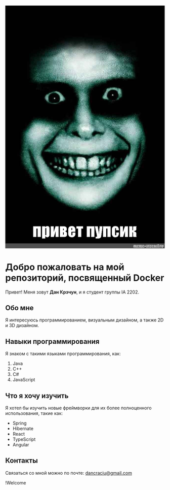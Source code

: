 ![Welcome](https://github.com/Arcedii/Docker-/blob/main/images/b0e8ca0c4759744b7eacf4639fa80cd5.jpg)
# Добро пожаловать на мой репозиторий, посвященный Docker

Привет! Меня зовут **Дан Крэчун**, и я студент группы IA 2202. 

## Обо мне

Я интересуюсь программированием, визуальным дизайном, а также 2D и 3D дизайном.

## Навыки программирования

Я знаком с такими языками программирования, как:

1. Java
2. C++
3. C#
4. JavaScript

## Что я хочу изучить

Я хотел бы изучить новые фреймворки для их более полноценного использования, такие как:

- Spring
- Hibernate
- React
- TypeScript
- Angular

## Контакты

Связаться со мной можно по почте: dancraciu@gmail.com

!Welcome



